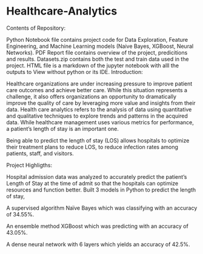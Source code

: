 # Healthcare-Analytics
Contents of Repository:

Python Notebook file contains project code for Data Exploration, Feature Engineering, and Machine Learning models (Naive Bayes, XGBoost, Neural Networks).
PDF Report file contains overview of the project, predicitions and results.
Datasets.zip contains both the test and train data used in the project.
HTML file is a markdown of the jupyter notebook with alll the outputs to View without python or its IDE.
Introduction:

Healthcare organizations are under increasing pressure to improve patient care outcomes and achieve better care. While this situation represents a challenge, it also offers organizations an opportunity to dramatically improve the quality of care by leveraging more value and insights from their data. Health care analytics refers to the analysis of data using quantitative and qualitative techniques to explore trends and patterns in the acquired data. While healthcare management uses various metrics for performance, a patient’s length of stay is an important one.

Being able to predict the length of stay (LOS) allows hospitals to optimize their treatment plans to reduce LOS, to reduce infection rates among patients, staff, and visitors.

Project Highligths:

Hospital admission data was analyzed to accurately predict the patient’s Length of Stay at the time of admit so that the hospitals can optimize resources and function better. Built 3 models in Python to predict the length of stay,

A supervised algorithm Naïve Bayes which was classifying with an accuracy of 34.55%.

An ensemble method XGBoost which was predicting with an accuracy of 43.05%.

A dense neural network with 6 layers which yields an accuracy of 42.5%.

